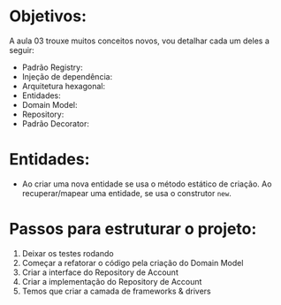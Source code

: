 # Objetivos:
A aula 03 trouxe muitos conceitos novos, vou detalhar cada um deles a seguir:

- Padrão Registry:
- Injeção de dependência:
- Arquitetura hexagonal:
- Entidades:
- Domain Model:
- Repository:
- Padrão Decorator:

# Entidades:
- Ao criar uma nova entidade se usa o método estático de criação. Ao recuperar/mapear uma entidade, se usa o construtor `new`.

# Passos para estruturar o projeto:
1. Deixar os testes rodando
2. Começar a refatorar o código pela criação do Domain Model
3. Criar a interface do Repository de Account
4. Criar a implementação do Repository de Account
5. Temos que criar a camada de frameworks & drivers